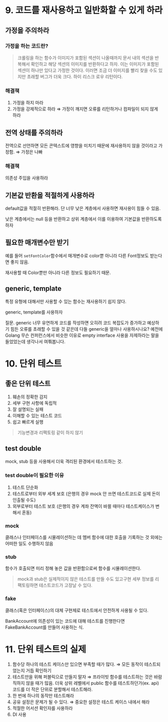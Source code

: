 # 9. 코드를 재사용하고 일반화할 수 있게 하라

## 가정을 주의하라

### 가정을 하는 코드란?

> 크롤링을 하는 함수가 이미지가 포함된 섹션이 나올때까지 문서 내의 섹션을 반복해서 확인하고 해당 섹션의 이미지를 반환하다고 하자. 이는 이미지가 포함된 섹션이 하나만 있다고 가정한 것이다. 이러면 조금 더 이미지를 빨리 찾을 수도 있지만 초래할 버그가 더욱 크다. 하이 리스크 로우 리턴이다.

### 해결책

1. 가정을 하지 마라
2. 가정을 강제적으로 하라 ⇒ 가정이 깨지면 오류를 리턴하거나 컴파일이 되지 않게 하라

## 전역 상태를 주의하라

전역으로 선언하면 모든 콘텍스트에 영향을 미치기 때문에 재사용하지 않을 것이라고 가정함. ⇒ 가정은 나빠

### 해결책

의존성 주입을 사용하라

## 기본값 반환을 적절하게 사용하라

default값을 적절히 반환해라. 단 너무 낮은 계층에서 사용하면 재사용이 힘들 수 있음.

낮은 계층에서는 null 등을 반환하고 상위 계층에서 이를 이용하여 기본값을 반환하도록 하자

## 필요한 매개변수만 받기

예를 들어 `setFontColor`함수에서 매개변수로 color뿐 아니라 다른 Font정보도 받는다면 좋지 않음.

재사용할 때 Color뿐만 아니라 다른 정보도 필요하기 때문.

## generic, template

특정 유형에 대해서만 사용할 수 있는 함수는 재사용하기 쉽지 않다.

generic, template를 사용하자

질문. generic 너무 유연하게 코드를 작성하면 오히려 코드 복잡도가 증가하고 예상하기 힘든 오류를 초래할 수 있을 것 같은데 다들 generic을 얼마나 사용하시나요? 예전에 Golang 무슨 컨퍼런스에서 비슷한 이유로 empty interface 사용을 자제하라는 말을 들었었는데 생각나서 여쭤봅니다.

# 10. 단위 테스트

## 좋은 단위 테스트

1. 훼손의 정확한 감지
2. 세부 구현 사항에 독립적
3. 잘 설명되는 실패
4. 이해할 수 있는 테스트 코드
5. 쉽고 빠르게 실행

> 기능변경과 리팩토링 같이 하지 않기

## test double

mock, stub 등을 사용해서 더욱 격리된 환경에서 테스트하는 것.

### test double이 필요한 이유

1. 테스트 단순화
2. 테스트로부터 외부 세계 보호 (은행의 경우 mock 안 쓰면 테스트코드로 실제 돈이 인출될 수도)
3. 외부로부터 테스트 보호 (은행의 경우 계좌 잔액이 바뀔 때마다 테스트케이스가 변해서 혼동)

### mock

클래스나 인터페이스를 시물레이션하는 데 멤버 함수에 대한 호출을 기록하는 것 외에는 어떠한 일도 수행하지 않음

### stub

함수가 호출되면 미리 정해 놓은 값을 반환함으로써 함수를 시뮬레이션한다.

> mock과 stub은 실제적이지 않은 테스트를 만들 수도 있고구현 세부 정보를 리팩토링하면 테스트코드가 고장날 수 있다.

### fake

클래스(혹은 인터페이스)의 대체 구현체로 테스트에서 안전하게 사용될 수 있다.

BankAccount에 의존성이 있는 코드에 대해 테스트를 진행한다면 FakeBankAccount를 만들어 사용하는 식.

# 11. 단위 테스트의 실제

1. 함수당 하나의 테스트 케이스만 있으면 부족할 때가 많다. ⇒ 모든 동작이 테스트되었는지 거듭 확인하기
2. 테스트만을 위해 퍼블릭으로 만들지 말자 ⇒ 프라이빗 함수를 테스트하는 것은 바람직하지 않을 때가 많음. 더욱 상위 레벨에서 public 함수를 테스트하던가(ex. api) 코드를 더 작은 단위로 분할해서 테스트해라.
3. 한 번에 하나의 동작만 테스트해라
4. 공유 설정은 문제가 될 수 있다. ⇒ 중요한 설정은 테스트 케이스 내에서 해라
5. 적절한 어서션 확인자를 사용하라
6. DI 사용
